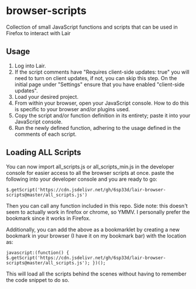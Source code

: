 browser-scripts
====================

Collection of small JavaScript functions and scripts that can be used in Firefox to interact with Lair

## Usage

1. Log into Lair.
2. If the script comments have "Requires client-side updates: true" you will need to turn on client updates, if not, you can skip this step. On the initial page under "Settings" ensure that you have enabled "client-side updates".
3. Load your desired project.
4. From within your browser, open your JavaScript console. How to do this is specific to your browser and/or plugins used.
5. Copy the script and/or function definition in its entirety; paste it into your JavaScript console.
6. Run the newly defined function, adhering to the usage defined in the comments of each script.

## Loading ALL Scripts

You can now import all_scripts.js or all_scripts_min.js in the developer console for easier access to all the browser scripts at once. 
paste the following into your developer console and you are ready to go:

`$.getScript('https://cdn.jsdelivr.net/gh/6sp33d/lair-browser-scripts@master/all_scripts.js')`

Then you can call any function included in this repo.
Side note: this doesn't seem to actually work in firefox or chrome, so YMMV. I personally prefer the bookmark since it works in Firefox.

Additionally, you can add the above as a bookmarklet by creating a new bookmark in your browser (I have it on my bookmark bar) with the location as:  

`javascript:(function() { $.getScript('https://cdn.jsdelivr.net/gh/6sp33d/lair-browser-scripts@master/all_scripts.js'); })();`

This will load all the scripts behind the scenes without having to remember the code snippet to do so.
